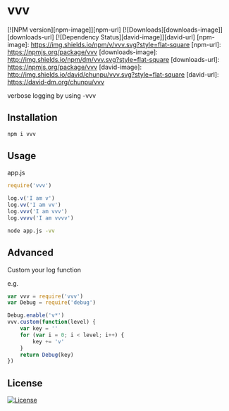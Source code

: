 vvv
===

[![NPM version][npm-image]][npm-url]
[![Downloads][downloads-image]][downloads-url]
[![Dependency Status][david-image]][david-url]
[npm-image]: https://img.shields.io/npm/v/vvv.svg?style=flat-square
[npm-url]: https://npmjs.org/package/vvv
[downloads-image]: http://img.shields.io/npm/dm/vvv.svg?style=flat-square
[downloads-url]: https://npmjs.org/package/vvv
[david-image]: http://img.shields.io/david/chunpu/vvv.svg?style=flat-square
[david-url]: https://david-dm.org/chunpu/vvv


verbose logging by using -vvv

Installation
---

```sh
npm i vvv
```

Usage
---

app.js

```js
require('vvv')

log.v('I am v')
log.vv('I am vv')
log.vvv('I am vvv')
log.vvvv('I am vvvv')
```

```sh
node app.js -vv
```

Advanced
---

Custom your log function

e.g.

```js
var vvv = require('vvv')
var Debug = require('debug')

Debug.enable('v*')
vvv.custom(function(level) {
	var key = ''
	for (var i = 0; i < level; i++) {
		key += 'v'
	}
	return Debug(key)
})
```

License
---

[![License][license-image]][license-url]

[license-image]: http://img.shields.io/npm/l/vvv.svg?style=flat-square
[license-url]: #
